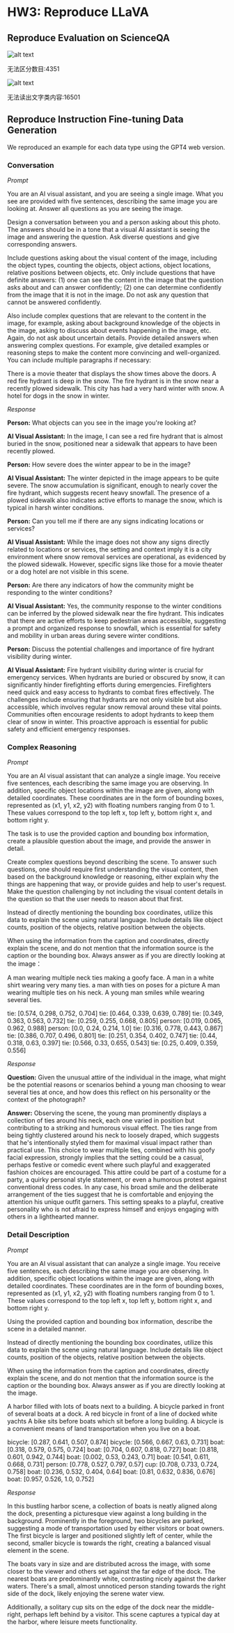 # HW3: Reproduce LLaVA

## Reproduce Evaluation on ScienceQA

![alt text](assets/4351.png)

无法区分数目:4351

![alt text](assets/16501.png)

无法读出文字类内容:16501

## Reproduce Instruction Fine-tuning Data Generation

We reproduced an example for each data type using the GPT4 web version.

### Conversation

*Prompt*

You are an AI visual assistant, and you are seeing a single image. What you see are provided with five sentences, describing the same image you are looking at. Answer all questions as you are seeing the image.

Design a conversation between you and a person asking about this photo. The answers should be in a tone that a visual AI assistant is seeing the image and answering the question.
Ask diverse questions and give corresponding answers.

Include questions asking about the visual content of the image, including the object types, counting the objects, object actions, object locations, relative positions between objects, etc. Only include questions that have definite answers:
(1) one can see the content in the image that the question asks about and can answer confidently;
(2) one can determine confidently from the image that it is not in the image.
Do not ask any question that cannot be answered confidently.

Also include complex questions that are relevant to the content in the image, for example, asking about background knowledge of the objects in the image, asking to discuss about events happening in the image, etc. Again, do not ask about uncertain details.
Provide detailed answers when answering complex questions. For example, give detailed examples or reasoning steps to make the content more convincing and well-organized.  You can include multiple paragraphs if necessary:

There is a movie theater that displays the show times above the doors.
A red fire hydrant is deep in the snow.
The fire hydrant is in the snow near a recently plowed sidewalk.
This city has had a very hard winter with snow.
A hotel for dogs in the snow in winter.

*Response*

**Person:** What objects can you see in the image you're looking at?

**AI Visual Assistant:** In the image, I can see a red fire hydrant that is almost buried in the snow, positioned near a sidewalk that appears to have been recently plowed.

**Person:** How severe does the winter appear to be in the image?

**AI Visual Assistant:** The winter depicted in the image appears to be quite severe. The snow accumulation is significant, enough to nearly cover the fire hydrant, which suggests recent heavy snowfall. The presence of a plowed sidewalk also indicates active efforts to manage the snow, which is typical in harsh winter conditions.

**Person:** Can you tell me if there are any signs indicating locations or services?

**AI Visual Assistant:** While the image does not show any signs directly related to locations or services, the setting and context imply it is a city environment where snow removal services are operational, as evidenced by the plowed sidewalk. However, specific signs like those for a movie theater or a dog hotel are not visible in this scene.

**Person:** Are there any indicators of how the community might be responding to the winter conditions?

**AI Visual Assistant:** Yes, the community response to the winter conditions can be inferred by the plowed sidewalk near the fire hydrant. This indicates that there are active efforts to keep pedestrian areas accessible, suggesting a prompt and organized response to snowfall, which is essential for safety and mobility in urban areas during severe winter conditions.

**Person:** Discuss the potential challenges and importance of fire hydrant visibility during winter.

**AI Visual Assistant:** Fire hydrant visibility during winter is crucial for emergency services. When hydrants are buried or obscured by snow, it can significantly hinder firefighting efforts during emergencies. Firefighters need quick and easy access to hydrants to combat fires effectively. The challenges include ensuring that hydrants are not only visible but also accessible, which involves regular snow removal around these vital points. Communities often encourage residents to adopt hydrants to keep them clear of snow in winter. This proactive approach is essential for public safety and efficient emergency responses.

### Complex Reasoning

*Prompt*

You are an AI visual assistant that can analyze a single image. You receive five sentences, each describing the same image you are observing. In addition, specific object locations within the image are given, along with detailed coordinates. These coordinates are in the form of bounding boxes, represented as (x1, y1, x2, y2) with floating numbers ranging from 0 to 1. These values correspond to the top left x, top left y, bottom right x, and bottom right y.

The task is to use the provided caption and bounding box information, create a plausible question about the image, and provide the answer in detail.

Create complex questions beyond describing the scene.
To answer such questions, one should require first understanding the visual content, then based on the background knowledge or reasoning, either explain why the things are happening that way, or provide guides and help to user's request.  Make the question challenging by not including the visual content details in the question so that the user needs to reason about that first.

Instead of directly mentioning the bounding box coordinates, utilize this data to explain the scene using natural language. Include details like object counts, position of the objects, relative position between the objects.  

When using the information from the caption and coordinates, directly explain the scene, and do not mention that the information source is the caption or the bounding box.  Always answer as if you are directly looking at the image：

A man wearing multiple neck ties making a goofy face.
A man in a white shirt wearing very many ties.
a man with ties on poses for a picture
A man wearing multiple ties on his neck.
A young man smiles while wearing several ties.

tie: [0.574, 0.298, 0.752, 0.704]
tie: [0.464, 0.339, 0.639, 0.789]
tie: [0.349, 0.363, 0.563, 0.732]
tie: [0.259, 0.255, 0.668, 0.805]
person: [0.019, 0.065, 0.962, 0.988]
person: [0.0, 0.24, 0.214, 1.0]
tie: [0.316, 0.778, 0.443, 0.867]
tie: [0.386, 0.707, 0.496, 0.801]
tie: [0.251, 0.354, 0.402, 0.747]
tie: [0.44, 0.318, 0.63, 0.397]
tie: [0.566, 0.33, 0.655, 0.543]
tie: [0.25, 0.409, 0.359, 0.556]

*Response*

**Question:** Given the unusual attire of the individual in the image, what might be the potential reasons or scenarios behind a young man choosing to wear several ties at once, and how does this reflect on his personality or the context of the photograph?

**Answer:** Observing the scene, the young man prominently displays a collection of ties around his neck, each one varied in position but contributing to a striking and humorous visual effect. The ties range from being tightly clustered around his neck to loosely draped, which suggests that he's intentionally styled them for maximal visual impact rather than practical use. This choice to wear multiple ties, combined with his goofy facial expression, strongly implies that the setting could be a casual, perhaps festive or comedic event where such playful and exaggerated fashion choices are encouraged. This attire could be part of a costume for a party, a quirky personal style statement, or even a humorous protest against conventional dress codes. In any case, his broad smile and the deliberate arrangement of the ties suggest that he is comfortable and enjoying the attention his unique outfit garners. This setting speaks to a playful, creative personality who is not afraid to express himself and enjoys engaging with others in a lighthearted manner.

### Detail Description

*Prompt*

You are an AI visual assistant that can analyze a single image. You receive five sentences, each describing the same image you are observing. In addition, specific object locations within the image are given, along with detailed coordinates. These coordinates are in the form of bounding boxes, represented as (x1, y1, x2, y2) with floating numbers ranging from 0 to 1. These values correspond to the top left x, top left y, bottom right x, and bottom right y.

Using the provided caption and bounding box information, describe the scene in a detailed manner.

Instead of directly mentioning the bounding box coordinates, utilize this data to explain the scene using natural language. Include details like object counts, position of the objects, relative position between the objects.

When using the information from the caption and coordinates, directly explain the scene, and do not mention that the information source is the caption or the bounding box.  Always answer as if you are directly looking at the image.

A harbor filled with lots of boats next to a building.
A bicycle parked in front of several boats at a dock.
A red bicycle in front of a line of docked white yachts
A bike sits before boats which sit before a long building.
A bicycle is a convenient means of land transportation when you live on a boat.

bicycle: [0.287, 0.641, 0.507, 0.874]
bicycle: [0.566, 0.667, 0.63, 0.731]
boat: [0.318, 0.579, 0.575, 0.724]
boat: [0.704, 0.607, 0.818, 0.727]
boat: [0.818, 0.601, 0.942, 0.744]
boat: [0.002, 0.53, 0.243, 0.71]
boat: [0.541, 0.611, 0.668, 0.731]
person: [0.778, 0.527, 0.797, 0.57]
cup: [0.708, 0.733, 0.724, 0.758]
boat: [0.236, 0.532, 0.404, 0.64]
boat: [0.81, 0.632, 0.836, 0.676]
boat: [0.957, 0.526, 1.0, 0.752]

*Response*

In this bustling harbor scene, a collection of boats is neatly aligned along the dock, presenting a picturesque view against a long building in the background. Prominently in the foreground, two bicycles are parked, suggesting a mode of transportation used by either visitors or boat owners. The first bicycle is larger and positioned slightly left of center, while the second, smaller bicycle is towards the right, creating a balanced visual element in the scene.

The boats vary in size and are distributed across the image, with some closer to the viewer and others set against the far edge of the dock. The nearest boats are predominantly white, contrasting nicely against the darker waters. There's a small, almost unnoticed person standing towards the right side of the dock, likely enjoying the serene water view.

Additionally, a solitary cup sits on the edge of the dock near the middle-right, perhaps left behind by a visitor. This scene captures a typical day at the harbor, where leisure meets functionality.